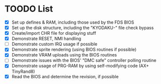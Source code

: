 # TOODO List

- [x] Set up defines & RAM, including those used by the FDS BIOS
- [x] Set up the disk structure, including the "KYODAKU-" file check bypass
- [x] Create/import CHR file for displaying stuff
- [x] Demonstrate RESET, NMI handling
- [ ] Demonstrate custom IRQ usage if possible
- [x] Demonstrate sprite rendering (using BIOS routines if possible)
- [x] Demonstrate VRAM uploads using the BIOS routines
- [ ] Demonstrate issues with the BIOS' "DMC safe" controller polling routine
- [x] Demonstrate usage of PRG-RAM by using self-modifying code (AX+ TinyRand8)
- [x] Read the BIOS and determine the revision, if possible
